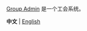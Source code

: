 [Group Admin](https://github.com/shenyangyang88/Knoknok_Group) 是一个工会系统。

**中文** | [English](https://github.com/shenyangyang88/Knoknok_Group)
